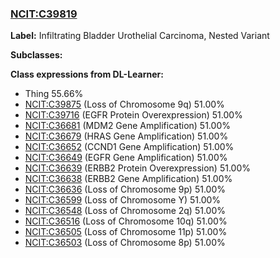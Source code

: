 
### [NCIT:C39819](http://purl.obolibrary.org/obo/NCIT_C39819)
**Label:** Infiltrating Bladder Urothelial Carcinoma, Nested Variant

**Subclasses:** 

**Class expressions from DL-Learner:**

- Thing 55.66%
- [NCIT:C39875](http://purl.obolibrary.org/obo/NCIT_C39875) (Loss of Chromosome 9q) 51.00%
- [NCIT:C39716](http://purl.obolibrary.org/obo/NCIT_C39716) (EGFR Protein Overexpression) 51.00%
- [NCIT:C36681](http://purl.obolibrary.org/obo/NCIT_C36681) (MDM2 Gene Amplification) 51.00%
- [NCIT:C36679](http://purl.obolibrary.org/obo/NCIT_C36679) (HRAS Gene Amplification) 51.00%
- [NCIT:C36652](http://purl.obolibrary.org/obo/NCIT_C36652) (CCND1 Gene Amplification) 51.00%
- [NCIT:C36649](http://purl.obolibrary.org/obo/NCIT_C36649) (EGFR Gene Amplification) 51.00%
- [NCIT:C36639](http://purl.obolibrary.org/obo/NCIT_C36639) (ERBB2 Protein Overexpression) 51.00%
- [NCIT:C36638](http://purl.obolibrary.org/obo/NCIT_C36638) (ERBB2 Gene Amplification) 51.00%
- [NCIT:C36636](http://purl.obolibrary.org/obo/NCIT_C36636) (Loss of Chromosome 9p) 51.00%
- [NCIT:C36599](http://purl.obolibrary.org/obo/NCIT_C36599) (Loss of Chromosome Y) 51.00%
- [NCIT:C36548](http://purl.obolibrary.org/obo/NCIT_C36548) (Loss of Chromosome 2q) 51.00%
- [NCIT:C36516](http://purl.obolibrary.org/obo/NCIT_C36516) (Loss of Chromosome 10q) 51.00%
- [NCIT:C36505](http://purl.obolibrary.org/obo/NCIT_C36505) (Loss of Chromosome 11p) 51.00%
- [NCIT:C36503](http://purl.obolibrary.org/obo/NCIT_C36503) (Loss of Chromosome 8p) 51.00%


